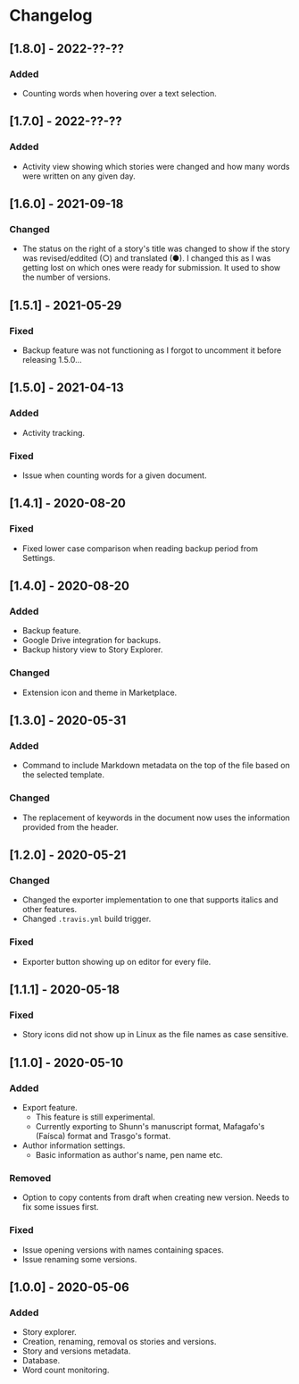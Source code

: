 # Changelog

## [1.8.0] - 2022-??-??

### Added

- Counting words when hovering over a text selection.

## [1.7.0] - 2022-??-??

### Added

- Activity view showing which stories were changed and how many words were written on any given day.

## [1.6.0] - 2021-09-18

### Changed

- The status on the right of a story's title was changed to show if the story was revised/eddited (○) and translated (●). I changed this as I was getting lost on which ones were ready for submission. It used to show the number of versions.

## [1.5.1] - 2021-05-29

### Fixed

- Backup feature was not functioning as I forgot to uncomment it before releasing 1.5.0...

## [1.5.0] - 2021-04-13

### Added

- Activity tracking.
### Fixed

- Issue when counting words for a given document.
## [1.4.1] - 2020-08-20

### Fixed

- Fixed lower case comparison when reading backup period from Settings.

## [1.4.0] - 2020-08-20

### Added

- Backup feature.
- Google Drive integration for backups.
- Backup history view to Story Explorer.

### Changed

- Extension icon and theme in Marketplace.

## [1.3.0] - 2020-05-31

### Added

- Command to include Markdown metadata on the top of the file based on the selected template.

### Changed

- The replacement of keywords in the document now uses the information provided from the header.

## [1.2.0] - 2020-05-21

### Changed

- Changed the exporter implementation to one that supports italics and other features.
- Changed `.travis.yml` build trigger.

### Fixed

- Exporter button showing up on editor for every file.

## [1.1.1] - 2020-05-18

### Fixed

- Story icons did not show up in Linux as the file names as case sensitive.

## [1.1.0] - 2020-05-10

### Added

- Export feature.
    - This feature is still experimental.
    - Currently exporting to Shunn's manuscript format, Mafagafo's (Faísca) format and Trasgo's format.
- Author information settings.
    - Basic information as author's name, pen name etc.

### Removed

- Option to copy contents from draft when creating new version. Needs to fix some issues first.

### Fixed

- Issue opening versions with names containing spaces.
- Issue renaming some versions.

## [1.0.0] - 2020-05-06

### Added

- Story explorer.
- Creation, renaming, removal os stories and versions.
- Story and versions metadata.
- Database.
- Word count monitoring.
